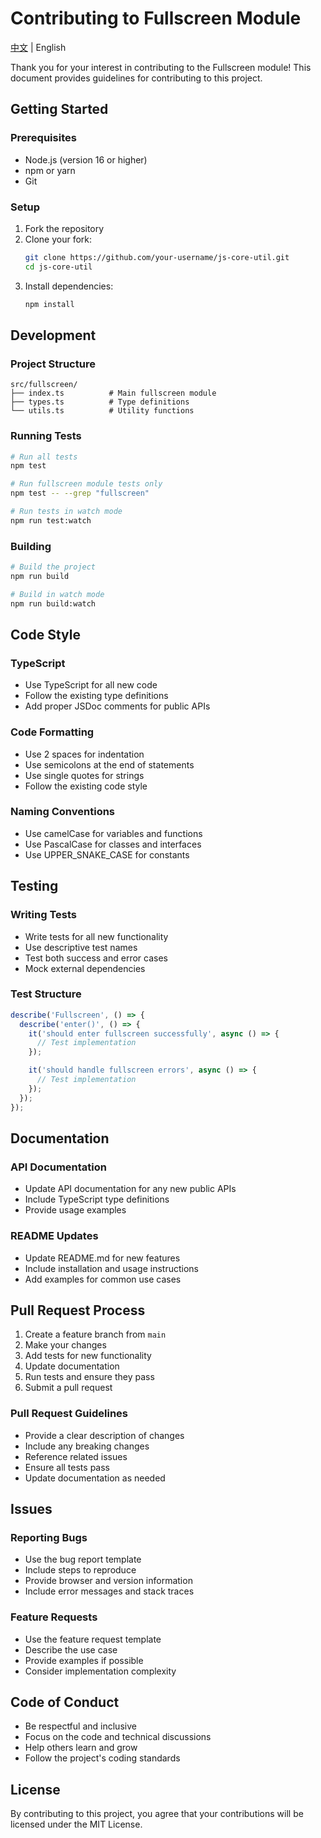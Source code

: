 # Contributing to Fullscreen Module

[中文](./CONTRIBUTING.md) | English

Thank you for your interest in contributing to the Fullscreen module! This document provides guidelines for contributing to this project.

## Getting Started

### Prerequisites

- Node.js (version 16 or higher)
- npm or yarn
- Git

### Setup

1. Fork the repository
2. Clone your fork:
   ```bash
   git clone https://github.com/your-username/js-core-util.git
   cd js-core-util
   ```
3. Install dependencies:
   ```bash
   npm install
   ```

## Development

### Project Structure

```
src/fullscreen/
├── index.ts          # Main fullscreen module
├── types.ts          # Type definitions
└── utils.ts          # Utility functions
```

### Running Tests

```bash
# Run all tests
npm test

# Run fullscreen module tests only
npm test -- --grep "fullscreen"

# Run tests in watch mode
npm run test:watch
```

### Building

```bash
# Build the project
npm run build

# Build in watch mode
npm run build:watch
```

## Code Style

### TypeScript

- Use TypeScript for all new code
- Follow the existing type definitions
- Add proper JSDoc comments for public APIs

### Code Formatting

- Use 2 spaces for indentation
- Use semicolons at the end of statements
- Use single quotes for strings
- Follow the existing code style

### Naming Conventions

- Use camelCase for variables and functions
- Use PascalCase for classes and interfaces
- Use UPPER_SNAKE_CASE for constants

## Testing

### Writing Tests

- Write tests for all new functionality
- Use descriptive test names
- Test both success and error cases
- Mock external dependencies

### Test Structure

```typescript
describe('Fullscreen', () => {
  describe('enter()', () => {
    it('should enter fullscreen successfully', async () => {
      // Test implementation
    });

    it('should handle fullscreen errors', async () => {
      // Test implementation
    });
  });
});
```

## Documentation

### API Documentation

- Update API documentation for any new public APIs
- Include TypeScript type definitions
- Provide usage examples

### README Updates

- Update README.md for new features
- Include installation and usage instructions
- Add examples for common use cases

## Pull Request Process

1. Create a feature branch from `main`
2. Make your changes
3. Add tests for new functionality
4. Update documentation
5. Run tests and ensure they pass
6. Submit a pull request

### Pull Request Guidelines

- Provide a clear description of changes
- Include any breaking changes
- Reference related issues
- Ensure all tests pass
- Update documentation as needed

## Issues

### Reporting Bugs

- Use the bug report template
- Include steps to reproduce
- Provide browser and version information
- Include error messages and stack traces

### Feature Requests

- Use the feature request template
- Describe the use case
- Provide examples if possible
- Consider implementation complexity

## Code of Conduct

- Be respectful and inclusive
- Focus on the code and technical discussions
- Help others learn and grow
- Follow the project's coding standards

## License

By contributing to this project, you agree that your contributions will be licensed under the MIT License. 